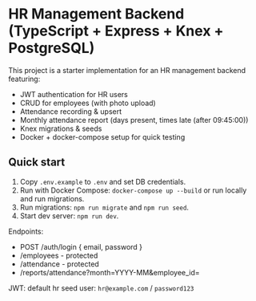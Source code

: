 # HR Management Backend (TypeScript + Express + Knex + PostgreSQL)

This project is a starter implementation for an HR management backend featuring:

- JWT authentication for HR users
- CRUD for employees (with photo upload)
- Attendance recording & upsert
- Monthly attendance report (days present, times late (after 09:45:00))
- Knex migrations & seeds
- Docker + docker-compose setup for quick testing

## Quick start
1. Copy `.env.example` to `.env` and set DB credentials.
2. Run with Docker Compose: `docker-compose up --build` or run locally and run migrations.
3. Run migrations: `npm run migrate` and `npm run seed`.
4. Start dev server: `npm run dev`.

Endpoints:
- POST /auth/login { email, password }
- /employees - protected
- /attendance - protected
- /reports/attendance?month=YYYY-MM&employee_id=

JWT: default hr seed user: `hr@example.com` / `password123`
